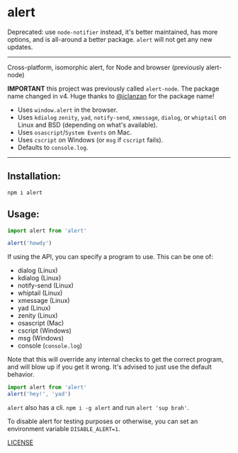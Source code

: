 # alert

Deprecated: use `node-notifier` instead, it's better maintained, has more
options, and is all-around a better package. `alert` will not get any new
updates.

----

Cross-platform, isomorphic alert, for Node and browser (previously alert-node)

**IMPORTANT** this project was previously called `alert-node`. The package name
changed in v4. Huge thanks to [@iclanzan](https://github.com/iclanzan) for the
package name!

* Uses `window.alert` in the browser.
* Uses `kdialog` `zenity`, `yad`, `notify-send`, `xmessage`, `dialog`, or `whiptail` on Linux and BSD (depending on what's available).
* Uses `osascript`/`System Events` on Mac.
* Uses `cscript` on Windows (or `msg` if `cscript` fails).
* Defaults to `console.log`.

--------

## Installation:

`npm i alert`

## Usage:

```javascript
import alert from 'alert'

alert('howdy')
```

If using the API, you can specify a program to use. This can be one of:

* dialog (Linux)
* kdialog (Linux)
* notify-send (Linux)
* whiptail (Linux)
* xmessage (Linux)
* yad (Linux)
* zenity (Linux)
* osascript (Mac)
* cscript (Windows)
* msg (Windows)
* console (`console.log`)

Note that this will override any internal checks to get the correct program,
and will blow up if you get it wrong. It's advised to just use the default behavior.

```javascript
import alert from 'alert'
alert('hey!', 'yad')
```

`alert` also has a cli. `npm i -g alert` and run `alert 'sup brah'`.

To disable alert for testing purposes or otherwise, you can set an environment variable `DISABLE_ALERT=1`.

[LICENSE](./LICENSE.md)